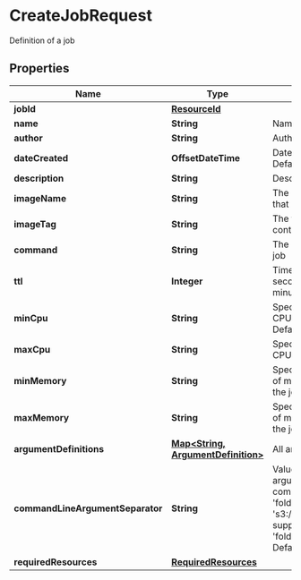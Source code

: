 

# CreateJobRequest

Definition of a job

## Properties

Name | Type | Description | Notes
------------ | ------------- | ------------- | -------------
**jobId** | [**ResourceId**](ResourceId.md) |  | 
**name** | **String** | Name of the job | 
**author** | **String** | Author of the job |  [optional]
**dateCreated** | **OffsetDateTime** | Date when job was created. Defaults to now. |  [optional]
**description** | **String** | Description of this job | 
**imageName** | **String** | The name of the Docker image that contains this job | 
**imageTag** | **String** | The tag of the Docker image that contains this job | 
**command** | **String** | The command for running this job |  [optional]
**ttl** | **Integer** | Time To Live of the job run in seconds  Defaults to 5 minutes(300) |  [optional]
**minCpu** | **String** | Specifies  minimum number of CPUs to be allocated for the job  Default to 2 |  [optional]
**maxCpu** | **String** | Specifies  maximum number of CPUs to be allocated for the job |  [optional]
**minMemory** | **String** | Specifies the minimum amount of memory  to be allocated for the job |  [optional]
**maxMemory** | **String** | Specifies the maximum amount of memory to be allocated for the job |  [optional]
**argumentDefinitions** | [**Map&lt;String, ArgumentDefinition&gt;**](ArgumentDefinition.md) | All arguments for this job to run | 
**commandLineArgumentSeparator** | **String** | Value to separate command line arguments  e.g : If a job has a command line argument named &#39;folder&#39; and the runtime value is &#39;s3://path&#39; then this  would be supplied to the command as &#39;folder{separatorValue}s3://path&#39;  Default to a space |  [optional]
**requiredResources** | [**RequiredResources**](RequiredResources.md) |  | 



